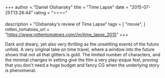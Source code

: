 +++
author = "Daniel Olshansky"
title = "Time Lapse"
date = "2015-07-25T13:26:44"
rating = "⭐⭐⭐⭐"

description = "Olshansky's review of Time Lapse"
tags = [
    "movie",
]
rotten_tomatoes_url = "https://www.rottentomatoes.com//m/time_lapse_2015"
+++

Dark and dreary, yet also very thrilling as the unsettling events of the future unfold. A very original take on time travel, where a window into the future shows that not all that glitters is gold. The limited number of characters, and the minimal changes in setting give the film a very play-esque feel, proving that you don't need a huge budget and fancy CG when the underlying story is phenomenal.
